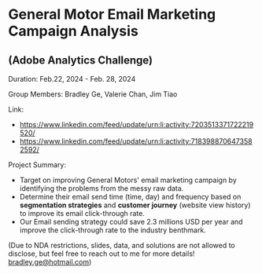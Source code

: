 # General Motor Email Marketing Campaign Analysis 
## (Adobe Analytics Challenge)

Duration: Feb.22, 2024 - Feb. 28, 2024  

Group Members: Bradley Ge, Valerie Chan, Jim Tiao  

Link:
- https://www.linkedin.com/feed/update/urn:li:activity:7203513371722219520/
- https://www.linkedin.com/feed/update/urn:li:activity:7183988706473582592/


Project Summary:  
- Target on improving General Motors' email marketing campaign by identifying the problems from the messy raw data.
- Determine their email send time (time, day) and frequency based on **segmentation strategies** and **customer journey** (website view history) to improve its email click-through rate.
- Our Email sending strategy could save 2.3 millions USD per year and improve the click-through rate to the industry benthmark.

(Due to NDA restrictions, slides, data, and solutions are not allowed to disclose, but feel free to reach out to me for more details! bradley.ge@hotmail.com)
